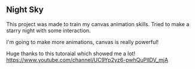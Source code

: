 ## Night Sky

This project was made to train my canvas animation skills.
Tried to make a starry night with some interaction.

I'm going to make more animations, canvas is really powerful!


Huge thanks to this tutoraial which showed me a lot!
https://www.youtube.com/channel/UC9Yp2yz6-pwhQuPlIDV_mjA
